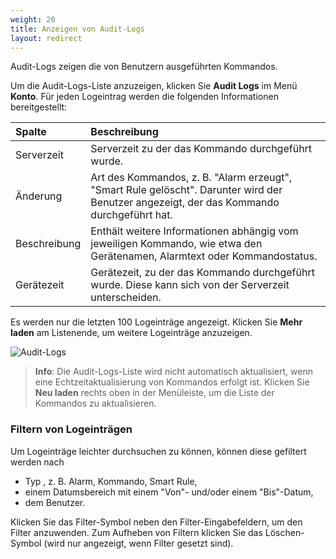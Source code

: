 ```yaml
---
weight: 20
title: Anzeigen von Audit-Logs
layout: redirect
---
```



Audit-Logs zeigen die von Benutzern ausgeführten Kommandos.

Um die Audit-Logs-Liste anzuzeigen, klicken Sie **Audit Logs** im Menü **Konto**. Für jeden Logeintrag werden die folgenden Informationen bereitgestellt:

<table>

<thead>

<tr>

<th style="text-align: left">Spalte</th>

<th style="text-align: left">Beschreibung</th>

</tr>

</thead>

<tbody>

<tr>

<td style="text-align: left">Serverzeit</td>

<td style="text-align: left">Serverzeit zu der das Kommando durchgeführt wurde.</td>

</tr>

<tr>

<td style="text-align: left">Änderung</td>

<td style="text-align: left">Art des Kommandos, z. B. "Alarm erzeugt", "Smart Rule gelöscht". Darunter wird der Benutzer angezeigt, der das Kommando durchgeführt hat.</td>

</tr>

<tr>

<td style="text-align: left">Beschreibung</td>

<td style="text-align: left">Enthält weitere Informationen abhängig vom jeweiligen Kommando, wie etwa den Gerätenamen, Alarmtext oder Kommandostatus.</td>

</tr>

<tr>

<td style="text-align: left">Gerätezeit</td>

<td style="text-align: left">Gerätezeit, zu der das Kommando durchgeführt wurde. Diese kann sich von der Serverzeit unterscheiden.</td>

</tr>

</tbody>

</table>

Es werden nur die letzten 100 Logeinträge angezeigt. Klicken Sie **Mehr laden** am Listenende, um weitere Logeinträge anzuzeigen.

![Audit-Logs](/images/benutzerhandbuch/Admin_Auditlogs.png)

> **Info**: Die Audit-Logs-Liste wird nicht automatisch aktualisiert, wenn eine Echtzeitaktualisierung von Kommandos erfolgt ist. Klicken Sie **Neu laden** rechts oben in der Menüleiste, um die Liste der Kommandos zu aktualisieren.

### Filtern von Logeinträgen

Um Logeinträge leichter durchsuchen zu können, können diese gefiltert werden nach

*   Typ , z. B. Alarm, Kommando, Smart Rule,
*   einem Datumsbereich mit einem "Von"- und/oder einem "Bis"-Datum,
*   dem Benutzer.

Klicken Sie das Filter-Symbol neben den Filter-Eingabefeldern, um den Filter anzuwenden. Zum Aufheben von Filtern klicken Sie das Löschen-Symbol (wird nur angezeigt, wenn Filter gesetzt sind).

